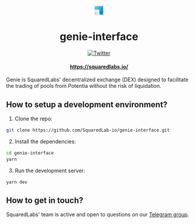 <div align="center">
  <img height="24" src="./public/images/logo.png" />
  <h1>genie-interface</h1>
    <a href="https://twitter.com/intent/tweet?text=Wow:&url=https%3A%2F%2Ftwitter.com%2FSquaredLabs_"><img alt="Twitter" src="https://img.shields.io/twitter/url?style=social&url=https%3A%2F%2Ftwitter.com%2Fmarginfi"/></a>
  <h4>
    <a href="https://squaredlabs.io/">https://squaredlabs.io/</a>
  </h4>
</div>

Genie is SquaredLabs' decentralized exchange (DEX) designed to facilitate the trading of pools from Potentia without the risk of liquidation.

## How to setup a development environment?
1. Clone the repo:
```bash
git clone https://github.com/SquaredLab-io/genie-interface.git
```

2. Install the dependencies:
```bash
cd genie-interface
yarn
```
3. Run the development server:
```bash
yarn dev
```

## How to get in touch?
SquaredLabs' team is active and open to questions on our [Telegram group](https://t.me/squaredlabs).

<!-- ## Contributing
We welcome contributions to `genie-interface`! Please review our [contributing guidelines](CONTRIBUTING.md) for more information. -->

<!-- ## License

`mrgn-ts` is open source software licensed under the Apache 2.0 license. -->
